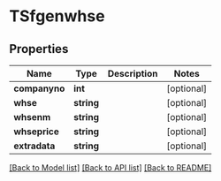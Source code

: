 # TSfgenwhse

## Properties
Name | Type | Description | Notes
------------ | ------------- | ------------- | -------------
**companyno** | **int** |  | [optional] 
**whse** | **string** |  | [optional] 
**whsenm** | **string** |  | [optional] 
**whseprice** | **string** |  | [optional] 
**extradata** | **string** |  | [optional] 

[[Back to Model list]](../README.md#documentation-for-models) [[Back to API list]](../README.md#documentation-for-api-endpoints) [[Back to README]](../README.md)


